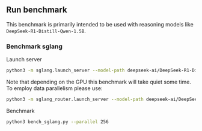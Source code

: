## Run benchmark

This benchmark is primarily intended to be used with reasoning models like `DeepSeek-R1-Distill-Qwen-1.5B`.

### Benchmark sglang

Launch server

```bash
python3 -m sglang.launch_server --model-path deepseek-ai/DeepSeek-R1-Distill-Qwen-1.5B --port 30000
```

Note that depending on the GPU this benchmark will take quiet some time. To employ data parallelism please use:

```bash
python3 -m sglang_router.launch_server --model-path deepseek-ai/DeepSeek-R1-Distill-Qwen-1.5B --port 30000 --dp-size 4
```

Benchmark

```bash
python3 bench_sglang.py --parallel 256
```

